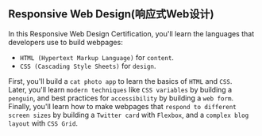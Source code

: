 ## **Responsive Web Design**(响应式Web设计)
In this Responsive Web Design Certification, you'll learn the languages that developers use to build webpages:  
* `HTML (Hypertext Markup Language)` for `content`.  
* `CSS (Cascading Style Sheets)` for `design`.  
 
First, you'll build a `cat photo app` to learn the basics of `HTML` and `CSS`.   
Later, you'll learn `modern techniques` like `CSS variables` by building a `penguin`, and best practices for `accessibility` by building a `web form`.  
Finally, you'll learn how to make webpages that `respond to different screen sizes` by building a `Twitter card` with `Flexbox`, and a `complex blog layout` with `CSS Grid`. 